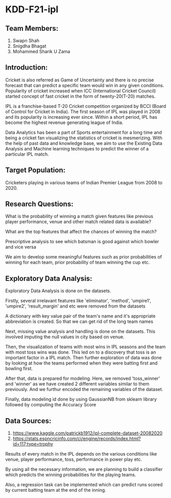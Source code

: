 # KDD-F21-ipl

## Team Members:
1) Swapn Shah
2) Snigdha Bhagat 
3) Mohammed Sharik U Zama

## Introduction:

Cricket is also referred as Game of Uncertainty and there is no precise forecast that can predict a specific team would win in any given conditions. Popularity of cricket increased when ICC (International Cricket Council) started concept of fast cricket in the form of twenty-20(T-20) matches. 

IPL is a franchise-based T-20 Cricket competition organized by BCCI (Board of Control for Cricket in India). The first season of IPL was played in 2008 and its popularity is increasing ever since. Within a short period, IPL has become the highest revenue generating league of India.

Data Analytics has been a part of Sports entertainment for a long time and being a cricket fan visualizing the statistics of cricket is mesmerizing. With the help of past data and knowledge base, we aim to use the Existing Data Analysis and Machine learning techniques to predict the winner of a particular IPL match.


## Target Population: 
Cricketers playing in various teams of Indian Premier League from 2008 to 2020.


## Research Questions:

What is the probability of winning a match given features like previous player performance, venue and 
other match related data is available?

What are the top features that affect the chances of winning the match?

Prescriptive analysis to see which batsman is good against which bowler and vice versa

We aim to develop some meaningful features such as prior probabilities of winning for each team, prior probability of team winning the cup etc. 


## Exploratory Data Analysis:

Exploratory Data Analysis is done on the datasets. 

Firstly, several irrelavant features like 'eliminator', 'method', 'umpire1', 'umpire2', 'result_margin' and etc were removed from the datasets

A dictionary with key value pair of the team's name and it's appropriate abbreviation is created. So that we can get rid of the long team names

Next, missing value analysis and handling is done on the datasets. This involved imputing the null values in city based on venue.

Then, the visualization of teams with most wins in IPL seasons and the team with most toss wins was done. This led on to a discovery that toss is an important factor in a IPL match. Then further exploration of data was done by looking at how the teams performed when they were batting first and bowling first.

After that, data is prepared for modeling. Here, we removed 'toss_winner' and 'winner' as we have created 2 different variables similar to them previously. And we furthur encoded the remaining variables of the dataset.

Finally, data modeling id done by using GaussianNB from sklearn library followed by computing the Accuracy Score 

## Data Sources: 
1) https://www.kaggle.com/patrickb1912/ipl-complete-dataset-20082020
2) https://stats.espncricinfo.com/ci/engine/records/index.html?id=117;type=trophy

Results of every match in the IPL depends on the various conditions like venue, player performance, toss, performance in power play etc.

By using all the necessary information, we are planning to build a classifier which predicts the winning probabilities for the playing teams.

Also, a regression task can be implemented which can predict runs scored by current batting team at the end of the inning.
